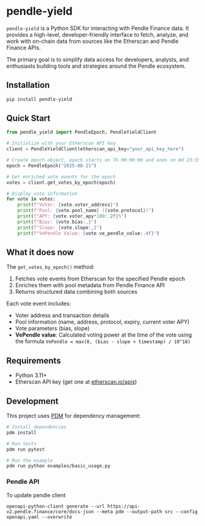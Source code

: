 # pendle-yield

`pendle-yield` is a Python SDK for interacting with Pendle Finance data. It provides a high-level, developer-friendly interface to fetch, analyze, and work with on-chain data from sources like the Etherscan and Pendle Finance APIs.

The primary goal is to simplify data access for developers, analysts, and enthusiasts building tools and strategies around the Pendle ecosystem.

## Installation

```bash
pip install pendle-yield
```

## Quick Start

```python
from pendle_yield import PendleEpoch, PendleYieldClient

# Initialize with your Etherscan API key
client = PendleYieldClient(etherscan_api_key="your_api_key_here")

# Create epoch object, epoch starts on Th 00:00:00 and ends on Wd 23:59:59
epoch = PendleEpoch("2025-08-21")

# Get enriched vote events for the epoch
votes = client.get_votes_by_epoch(epoch)

# Display vote information
for vote in votes:
    print(f"Voter: {vote.voter_address}")
    print(f"Pool: {vote.pool_name} ({vote.protocol})")
    print(f"APY: {vote.voter_apy*100:.2f}%")
    print(f"Bias: {vote.bias:,}")
    print(f"Slope: {vote.slope:,}")
    print(f"VePendle Value: {vote.ve_pendle_value:.4f}")
```

## What it does now

The `get_votes_by_epoch()` method:
1. Fetches vote events from Etherscan for the specified Pendle epoch
2. Enriches them with pool metadata from Pendle Finance API
3. Returns structured data combining both sources

Each vote event includes:
- Voter address and transaction details
- Pool information (name, address, protocol, expiry, current voter APY)
- Vote parameters (bias, slope)
- **VePendle value**: Calculated voting power at the time of the vote using the formula `VePendle = max(0, (bias - slope × timestamp) / 10^18)`

## Requirements

- Python 3.11+
- Etherscan API key (get one at [etherscan.io/apis](https://etherscan.io/apis))

## Development

This project uses [PDM](https://pdm.fming.dev/) for dependency management:

```bash
# Install dependencies
pdm install

# Run tests
pdm run pytest

# Run the example
pdm run python examples/basic_usage.py
```

### Pendle API

To update pendle client
```
openapi-python-client generate --url https://api-v2.pendle.finance/core/docs-json --meta pdm --output-path src --config openapi.yaml --overwrite
```
